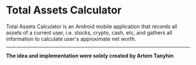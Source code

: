 # Total Assets Calculator

Total Assets Calculator is an Android mobile application that records all assets of a current user, i.e. stocks, crypto, cash, etc, and gathers all information to calculate user's approximate net worth.

***

**The idea and implementation were solely created by Artem Tanyhin**